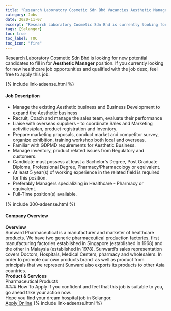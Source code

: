 ```yaml
---
title: "Research Laboratory Cosmetic Sdn Bhd Vacancies Aesthetic Manager" 
category: Jobs 
date: 2020-11-07 
excerpt: "Research Laboratory Cosmetic Sdn Bhd is currently looking for suitable person to fill in the Aesthetic Manager which positioned at Selangor" 
tags: [Selangor] 
toc: true 
toc_label: TOC 
toc_icon: "fire" 
--- 
```


<p>Research Laboratory Cosmetic Sdn Bhd is looking for new potential candidates to fill in for <b>Aesthetic Manager</b> position. If you currently looking for new healthcare job opportunities and qualified with the job desc, feel free to apply this job.
</p>{% include link-adsense.html %} 
<div><div><div><h4>Job Description</h4></div></div><div><div><span><div><ul><li>Manage the existing Aesthetic business and Business Development to expand the Aesthetic business</li><li>Recruit, Coach and manage the sales team, evaluate their performance</li><li>Liaise with overseas suppliers &#8211; to coordinate Sales and Marketing activities/plan, product registration and Inventory.</li><li>Prepare marketing proposals, conduct market and competitor survey, organize exhibition, training workshop both local and overseas.</li><li>Familiar with GDPMD requirements for Aesthetic Business.</li><li>Manage inventory, product related issues from Regulatory and customers.</li><li>Candidate must possess at least a Bachelor's Degree, Post Graduate Diploma, Professional Degree, Pharmacy/Pharmacology or equivalent.</li><li>At least 5 year(s) of working experience in the related field is required for this position.</li><li>Preferably Managers specializing in Healthcare - Pharmacy or equivalent.</li><li>Full-Time position(s) available.</li></ul></div></span></div></div></div> 
{% include 300-adsense.html %} 
<div><div><div><h4>Company Overview</h4></div></div><div><div><span><div><div>
<strong>Overview</strong></div>
<div>
	Sunward Pharmaceutical is a manufacturer and marketer of healthcare products. We have two generic pharmaceutical production factories, first manufacturing factories established in Singapore (established in 1968) and the other in Malaysia (established in 1978). Sunward&#8216;s sales representation covers Doctors, Hospitals, Medical Centers, pharmacy and wholesalers. In order to promote our own products brand&#160; as well as product from principals that we represent Sunward also exports its products to other Asia countries.</div>
<div>
<strong>Product &amp; Services</strong></div>
<div>
<div>
		Pharmaceutical Products</div>
</div></div></span></div></div></div> 
#### How To Apply 
If you confident and feel that this job is suitable to you, go ahead take your action now. <br/> 
Hope you find your dream hospital job in Selangor. <br/> 
<a href="https://www.jobstreet.com.my/en/job/aesthetic-manager-4419025?jobId=jobstreet-my-job-4419025&sectionRank=1&token=0~ebe9341e-d76b-4f23-a75d-903d51bb4114&fr=SRP%20View%20In%20New%20Ta" class="btn btn--warning" target="_blank" rel="nofollow noopenner">Apply Online</a> 
{% include link-adsense.html %} 